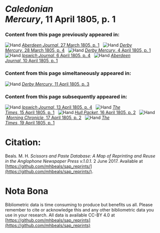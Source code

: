 # *Caledonian Mercury*, 11 April 1805, p. 1  
  
### Content from this page previously appeared in:  
![Hand](http://scissorsandpaste.net/wp-content/uploads/2017/06/smallhandpointer.png) [*Aberdeen Journal*, 27 March 1805, p. 1](https://mhbeals.github.io/sap_html/Aberdeen-Journal/Aberdeen-Journal-27-March-1805-p-1)  
![Hand](http://scissorsandpaste.net/wp-content/uploads/2017/06/smallhandpointer.png) [*Derby Mercury*, 28 March 1805, p. 4](https://mhbeals.github.io/sap_html/Derby-Mercury/Derby-Mercury-28-March-1805-p-4)  
![Hand](http://scissorsandpaste.net/wp-content/uploads/2017/06/smallhandpointer.png) [*Derby Mercury*, 4 April 1805, p. 1](https://mhbeals.github.io/sap_html/Derby-Mercury/Derby-Mercury-4-April-1805-p-1)  
![Hand](http://scissorsandpaste.net/wp-content/uploads/2017/06/smallhandpointer.png) [*Ipswich Journal*, 6 April 1805, p. 4](https://mhbeals.github.io/sap_html/Ipswich-Journal/Ipswich-Journal-6-April-1805-p-4)  
![Hand](http://scissorsandpaste.net/wp-content/uploads/2017/06/smallhandpointer.png) [*Aberdeen Journal*, 10 April 1805, p. 1](https://mhbeals.github.io/sap_html/Aberdeen-Journal/Aberdeen-Journal-10-April-1805-p-1)  
  
### Content from this page simeltaneously appeared in:  
![Hand](http://scissorsandpaste.net/wp-content/uploads/2017/06/smallhandpointer.png) [*Derby Mercury*, 11 April 1805, p. 3](https://mhbeals.github.io/sap_html/Derby-Mercury/Derby-Mercury-11-April-1805-p-3)  
  
### Content from this page subsequently appeared in:  
![Hand](http://scissorsandpaste.net/wp-content/uploads/2017/06/smallhandpointer.png) [*Ipswich Journal*, 13 April 1805, p. 4](https://mhbeals.github.io/sap_html/Ipswich-Journal/Ipswich-Journal-13-April-1805-p-4)  
![Hand](http://scissorsandpaste.net/wp-content/uploads/2017/06/smallhandpointer.png) [*The Times*, 15 April 1805, p. 1](https://mhbeals.github.io/sap_html/The-Times/The-Times-15-April-1805-p-1)  
![Hand](http://scissorsandpaste.net/wp-content/uploads/2017/06/smallhandpointer.png) [*Hull Packet*, 16 April 1805, p. 2](https://mhbeals.github.io/sap_html/Hull-Packet/Hull-Packet-16-April-1805-p-2)  
![Hand](http://scissorsandpaste.net/wp-content/uploads/2017/06/smallhandpointer.png) [*Morning Chronicle*, 17 April 1805, p. 2](https://mhbeals.github.io/sap_html/Morning-Chronicle/Morning-Chronicle-17-April-1805-p-2)  
![Hand](http://scissorsandpaste.net/wp-content/uploads/2017/06/smallhandpointer.png) [*The Times*, 19 April 1805, p. 1](https://mhbeals.github.io/sap_html/The-Times/The-Times-19-April-1805-p-1)  


# Citation: 

Beals. M. H. *Scissors and Paste Database: A Map of Reprinting and Reuse in the Anglophone Newspaper Press v.1.0.1.* 2 June 2017. Available at [https://github.com/mhbeals/sap_reprints/](https://github.com/mhbeals/sap_reprints/). 

# Nota Bona

Bibliometric data is time consuming to produce but benefits us all. Please remember to cite or acknowledge this and any other bibliometric data you use in your research. All data is available CC-BY 4.0 at [https://github.com/mhbeals/sap_reprints](https://github.com/mhbeals/sap_reprints)